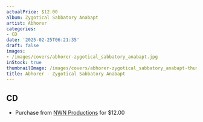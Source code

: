 ```yaml
---
actualPrice: $12.00
album: Zygotical Sabbatory Anabapt
artist: Abhorer
categories:
- CD
date: '2025-02-25T06:21:35'
draft: false
images:
- /images/covers/abhorer-zygotical_sabbatory_anabapt.jpg
inStock: true
thumbnailImage: /images/covers/abhorer-zygotical_sabbatory_anabapt-thumb.jpg
title: Abhorer - Zygotical Sabbatory Anabapt
---
```


## CD
* Purchase from [NWN Productions](http://shop.nwnprod.com/index.php?route=product/product&path=93&product_id=59586&sort=pd.name&order=ASC) for $12.00
